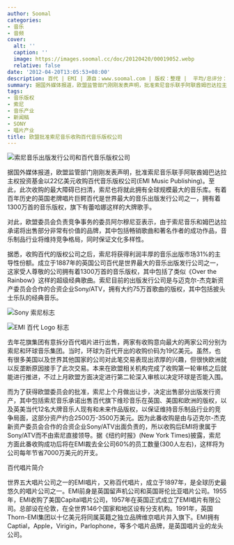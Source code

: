 ```yaml
---
author: Soomal
categories:
- 音乐
- 音频
cover:
  alt: ''
  caption: ''
  image: https://images.soomal.cc/doc/20120420/00019052.webp
  relative: false
date: '2012-04-20T13:05:53+08:00'
description: 百代 | EMI | 源自：www.soomal.com | 版权：整理 |  平均/总评分：06.00/12
summary: 据国外媒体报道，欧盟监管部门刚刚发表声明，批准索尼音乐联手阿联酋姆巴达拉主权投资基金以22亿美元收购百代音乐版权公司。至此，此次收购的最大障碍已扫清，索尼也将就此拥有全球规模最大的音乐库。百代是世界最大的音乐出版发行公司之一，拥有着1300万首的音乐版权，旗下有蕾哈娜这样的大牌歌手。
tags:
- 音乐版权
- 索尼
- 音乐产业
- 新闻稿
- SONY
- 唱片产业
title: 欧盟批准索尼音乐收购百代音乐版权公司
---
```


![索尼音乐出版发行公司和百代音乐版权公司](https://images.soomal.cc/doc/20120420/00019051.webp)



据国外媒体报道，欧盟监管部门刚刚发表声明，批准索尼音乐联手阿联酋姆巴达拉主权投资基金以22亿美元收购百代音乐版权公司(EMI Music Publishing)。至此，此次收购的最大障碍已扫清，索尼也将就此拥有全球规模最大的音乐库。有着百年历史的英国老牌唱片巨鳄百代是世界最大的音乐出版发行公司之一，拥有着1300万首的音乐版权，旗下有蕾哈娜这样的大牌歌手。



对此，欧盟委员会负责竞争事务的委员阿尔穆尼亚表示，由于索尼音乐和姆巴达拉承诺将出售部分非常有价值的品牌，其中包括畅销歌曲和著名作者的成功作品，音乐制品行业将维持竞争格局，同时保证文化多样性。



据悉，收购百代的版权公司之后，索尼将获得利润丰厚的音乐出版市场31%的主导性份额。成立于1887年的英国公司百代是世界最大的音乐出版发行公司之一，这家受人尊敬的公司拥有着1300万首的音乐版权，其中包括了类似《Over the Rainbow》这样的超级经典歌曲。索尼目前的出版发行公司是与迈克尔-杰克新资产委员会合作的合资企业Sony/ATV，拥有大约75万首歌曲的版权，其中包括披头士乐队的经典音乐。



![Sony 索尼标志](https://images.soomal.cc/doc/20090417/00001044.webp)



![EMI 百代 Logo 标志](https://images.soomal.cc/doc/20120420/00019052.webp)



去年花旗集团有意拆分百代唱片进行出售，两家有收购意向最大的两家公司分别为索尼和环球音乐集团。当时，环球为百代开出的收购价码为19亿美元。虽然，也有很多美国以及世界其他国家的公司对此笔交易表现出浓厚的兴趣，但很快欧洲就以反垄断原因接手了此次交易。本来在欧盟相关机构完成了收购第一轮审核之后就能进行推进，不过上月欧盟方面决定进行第二轮深入审核以决定环球是否能入围。



而为了获得欧盟委员会的批准，索尼上个月做出让步，决定出售部分出版发行资产，其中包括索尼音乐承诺出售百代旗下维珍音乐在英国、美国和欧洲的版权，以及英美当代12名大牌音乐人现有和未来作品版权，以保证维持音乐制品行业的竞争局面，这部分资产约合2500万-3500万美元。因为此番收购是由与迈克尔-杰克新资产委员会合作的合资企业Sony/ATV出面负责的，所以收购后EMI将隶属于Sony/ATV而不由索尼直接领导。据《纽约时报》(New York Times)披露，索尼方面此番收购成功后将在EMI裁去全公司60%的员工数量(300人左右)，这样将为公司每年节省7000万美元的开支。



百代唱片简介



世界五大唱片公司之一的EMI唱片，又称百代唱片，成立于1897年，是全球历史最悠久的唱片公司之一。EMI前身是英国留声机公司和英国哥伦比亚唱片公司。1955年，EMI收购了美国Capital唱片公司，1957年在英国正式成立了EMI唱片有限公司。总部设在伦敦，在全世界146个国家和地区设有分支机构。1991年，英国Thorn-EMI集团以十亿美元将同属英籍之独立品牌维京唱片并入旗下。EMI拥有Captial，Apple，Virigin，Parlophone，等多个唱片品牌，是英国唱片业的龙头公司。
